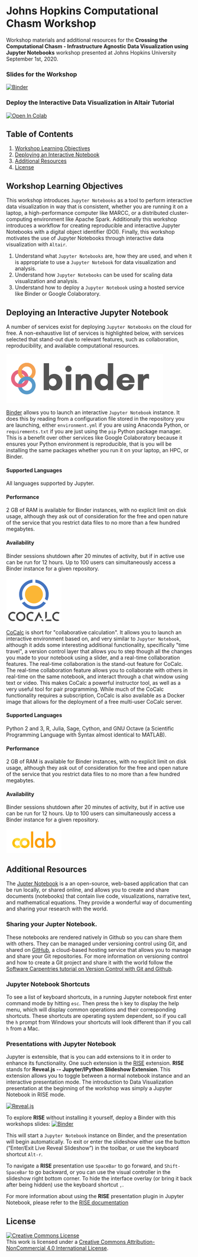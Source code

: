 # Johns Hopkins Computational Chasm Workshop
Workshop materials and additional resources for the __Crossing the Computational Chasm - Infrastructure Agnostic Data Visualization using Jupyter Notebooks__ workshop presented at Johns Hopkins University September 1st, 2020.

### Slides for the Workshop

[![Binder](https://mybinder.org/badge_logo.svg)](https://mybinder.org/v2/gh/pete-lawson/computational-chasm-workshop/master?filepath=computational_chasm_workshop.ipynb)

### Deploy the Interactive Data Visualization in Altair Tutorial

[![Open In Colab](https://colab.research.google.com/assets/colab-badge.svg)](https://colab.research.google.com/github/pete-lawson/computational-chasm-workshop/blob/master/interactive_data_visualization_with_altair.ipynb)

## Table of Contents

1. [Workshop Learning Objectives](#objectives)
2. [Deploying an Interactive Notebook](#deploy)
3. [Additional Resources](#resources)
4. [License](#license)


<a name="objectives"/>

## Workshop Learning Objectives
This workshop introduces `Jupyter Notebooks` as a tool to perform interactive
data visualization in way that is consistent, whether you are running it on a
laptop, a high-performance computer like MARCC, or a distributed
cluster-computing environment like Apache Spark. Additionally this workshop
introduces a workflow for creating reproducible and interactive Jupyter
Notebooks with a digital object identifier (DOI). Finally, this workshop
motivates the use of Jupyter Notebooks through interactive data visualization
with `Altair`.

1. Understand what `Jupyter Notebooks` are, how they are used, and when it is appropriate to use a `Jupyter Notebook` for data visualization and analysis.
2. Understand how `Jupyter Notebooks` can be used for scaling data visualization and analysis.
3. Understand how to deploy a `Jupyter Notebook` using a hosted service like Binder or Google Colaboratory.

<a name="deploy"/>

## Deploying an Interactive Jupyter Notebook

A number of services exist for deploying `Jupyter Notebooks` on the cloud for
free. A non-exhaustive list of services is highlighted below, with services
selected that stand-out due to relevant features, such as collaboration,
reproducibility, and available computational resources.

[<img src="figures/binder_logo.svg">](http://mybinder.org/)

[Binder](https://mybinder.org/) allows you to launch an interactive `Jupyter Notebook` instance. It does
this by reading from a configuration file stored in the repository you are
launching, either `environment.yml` if you are using Anaconda Python, or
`requirements.txt` if you are just using the `pip` Python package manager. This
is a benefit over other services like Google Colaboratory because it ensures
your Python environment is reproducible, that is you will be installing the same
packages whether you run it on your laptop, an HPC, or Binder.

#### Supported Languages
All languages supported by Jupyter.

#### Performance
2 GB of RAM is available for Binder instances, with no explicit limit on disk usage, although they ask out of consideration for the free and open nature of the service that you restrict data files to no more than a few hundred megabytes. 

#### Availability
Binder sessions shutdown after 20 minutes of activity, but if in active use can be run for 12 hours. Up to 100 users can simultaneously access a Binder instance for a given repository. 

[<img src="figures/cocalc_logo.png" width="150">](https://cocalc.com/)

[CoCalc](https://cocalc.com/) is short for "collaborative calculation". It allows you to launch an interactive environment based on, and very similar to `Jupyter Notebook`, although it adds some interesting additional functionality, specifically "time travel", a version control layer that allows you to step though all the changes you made to your notebook using a slider, and a real-time collaboration features. The real-time collaboration is the stand-out feature for CoCalc. The real-time collaboration feature allows you to collaborate with others in real-time on the same notebook, and interact through a chat window using text or video. This makes CoCalc a powerful instructor tool, as well as a very useful tool for pair programming. While much of the CoCalc functionality requires a subscription, CoCalc is also available as a Docker image that allows for the deployment of a free multi-user CoCalc server.

#### Supported Languages
Python 2 and 3, R, Julia, Sage, Cython, and GNU Octave (a Scientific Programming Language with Syntax almost identical to MATLAB).

#### Performance
2 GB of RAM is available for Binder instances, with no explicit limit on disk usage, although they ask out of consideration for the free and open nature of the service that you restrict data files to no more than a few hundred megabytes. 

#### Availability
Binder sessions shutdown after 20 minutes of activity, but if in active use can be run for 12 hours. Up to 100 users can simultaneously access a Binder instance for a given repository. 

[<img src="figures/colab_logo.jpeg" width="150">](https://colab.research.google.com/)

<a name="resources"/>

## Additional Resources 

The [Jupter Notebook](https://jupyter.org/index.html) is a an open-source,
web-based application that can be run locally, or shared online, and allows you
to create and share documents (notebooks) that contain live code,
visualizations, narrative text, and mathematical equations. They provide a
wonderful way of documenting and sharing your research with the world.

### Sharing your Jupter Notebook. 
These notebooks are rendered natively in Github so you can share them with
others. They can be managed under versioning control using Git, and shared on
[GitHub](https://github.com/), a cloud-based hosting service that allows you to
manage and share your Git repositories. For more information on versioning
control and how to create a Git project and share it with the world follow the
[Software Carpentries tutorial on Version Control with Git and
Github](http://swcarpentry.github.io/git-novice/).

### Jupyter Notebook Shortcuts
To see a list of keyboard shortcuts, in a running Jupyter notebook first enter
command mode by hitting `esc`. Then press the `h` key to display the help menu,
which will display common operations and their corresponding shortcuts. These
shortcuts are operating system dependent, so if you call the `h` prompt from
Windows your shortcuts will look different than if you call `h` from a Mac.

### Presentations with Jupyter Notebook
Jupyter is extensible, that is you can add extensions to it in order to enhance
its functionality. One such extension is the
[RISE](https://rise.readthedocs.io/en/maint-5.6/) extension. __RISE__ stands for
__Reveal.js -- Jupyter/IPython Slideshow Extension__. This extension allows you
to toggle between a normal notebook instance and an interactive presentation
mode. The introduction to Data Visualization presentation at the beginning of
the workshop was simply a Jupyter Notebook in RISE mode.

[![Reveal.js](https://miro.medium.com/max/500/0*7l6Q6WgP4_DN_VLI.png)](https://rise.readthedocs.io/en/maint-5.6/)

To explore __RISE__ without installing it yourself, deploy a Binder with this
workshops slides:
[![Binder](https://mybinder.org/badge_logo.svg)](https://mybinder.org/v2/gh/pete-lawson/computational-chasm-workshop/master?filepath=computational_chasm_workshop.ipynb)

This will start a `Jupyter Notebook` instance on Binder, and the presentation
will begin automatically. To exit or enter the slideshow either use the button
(“Enter/Exit Live Reveal Slideshow”) in the toolbar, or use the keyboard shortcut `Alt-r`. 

To navigate a __RISE__ presentation use `SpaceBar` to go forward, and
`Shift-SpaceBar` to go backward, or you can use the visual controller in the
slideshow right bottom corner. To hide the interface overlay (or bring it back after being hidden) use the keyboard shortcut `,`.  

For more information about using the __RISE__ presentation plugin in Jupyter
Notebook, please refer to the [RISE
documentation](https://rise.readthedocs.io/en/stable/index.html)

<a name="license"/>

## License

<a rel="license" href="http://creativecommons.org/licenses/by-nc/4.0/"><img alt="Creative Commons License" style="border-width:0" src="https://i.creativecommons.org/l/by-nc/4.0/88x31.png" /></a><br />This work is licensed under a <a rel="license" href="http://creativecommons.org/licenses/by-nc/4.0/">Creative Commons Attribution-NonCommercial 4.0 International License</a>.


